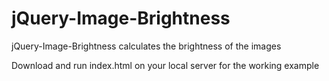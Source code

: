 # jQuery-Image-Brightness
jQuery-Image-Brightness calculates the brightness of the images

Download and run index.html on your local server for the working example